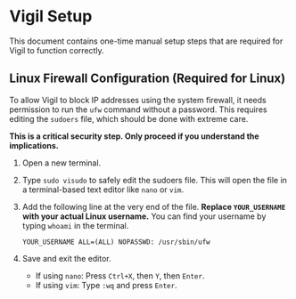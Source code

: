# Vigil Setup

This document contains one-time manual setup steps that are required for Vigil to function correctly.

## Linux Firewall Configuration (Required for Linux)

To allow Vigil to block IP addresses using the system firewall, it needs permission to run the `ufw` command without a password. This requires editing the `sudoers` file, which should be done with extreme care.

**This is a critical security step. Only proceed if you understand the implications.**

1.  Open a new terminal.
2.  Type `sudo visudo` to safely edit the sudoers file. This will open the file in a terminal-based text editor like `nano` or `vim`.
3.  Add the following line at the very end of the file. **Replace `YOUR_USERNAME` with your actual Linux username.** You can find your username by typing `whoami` in the terminal.

    ```
    YOUR_USERNAME ALL=(ALL) NOPASSWD: /usr/sbin/ufw
    ```

4.  Save and exit the editor.
    *   If using `nano`: Press `Ctrl+X`, then `Y`, then `Enter`.
    *   If using `vim`: Type `:wq` and press `Enter`.
